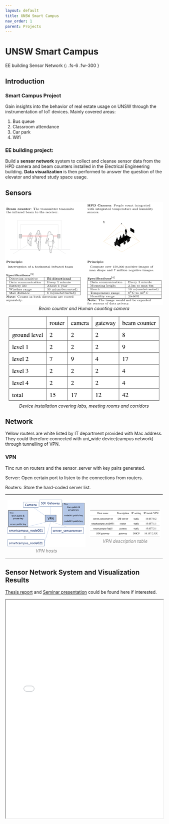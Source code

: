```yaml
---
layout: default
title: UNSW Smart Campus
nav_order: 1
parent: Projects
---
```


# UNSW Smart Campus
EE building Sensor Network
{: .fs-6 .fw-300 }

## Introduction
### Smart Campus Project 
Gain insights into the behavior of real estate usage on UNSW  through the instrumentation of IoT devices. Mainly covered areas: 

1. Bus queue
2. Classroom attendance
3. Car park
4. Wifi

### EE building project:
  Build a **sensor network** system to collect and cleanse sensor data from the HPD camera and beam counters installed in the Electrical Engineering building.  **Data visualization** is then performed to answer the question of the elevator and shared study space usage.

## Sensors 
<p align = "center">
<img src="/assets/image/smartcampus/sensors.png" alt="sensors" class="inline"/>
<em>Beam counter and Human counting camera</em>
</p>

<p align = "center">
<img src="/assets/image/smartcampus/device_statistics.PNG" alt="sensors" class="inline"/>
<br>
<em>Device installation covering labs, meeting rooms and corridors </em>
</p>

## Network 
Yellow routers are white listed by IT department provided with Mac address. They could therefore connected with uni_wide device(campus network) through tunnelling of VPN.

### VPN 
Tinc run on routers and the sensor_server with key pairs generated.

Server: Open certain port to listen to the connections from routers.

Routers: Store the hard-coded server list.

<table><tr>
<td> 
  <p align="center">
    <img alt="vpn_table" src="/assets/image/smartcampus/vpn_hosts.PNG" width="350">
    <br>
    <em style="color: grey">VPN hosts</em>
  </p> 
</td>
<td> 
  <p align="center">
    <img alt="vpn_table" src="/assets/image/smartcampus/vpn_table.PNG" width="300">
    <br>
    <em style="color: grey">VPN description table</em>
  </p> 
</td>
</tr></table>

## Sensor Network System and Visualization Results 
<a href="/assets/thesis/Thesis_Report.pdf">Thesis report</a> and  <a href="/assets/thesis/Seminar.pdf">Seminar presentation</a> could be found here if interested.
<iframe width="100%" height="700" src="/assets/thesis/poster.pdf">If you are seeing this text, the preview of the CV failed. Most likely this happened because your browser does not support this technical feature. In this case, please download the CV using the link above.</iframe>

